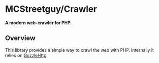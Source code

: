 # MCStreetguy/Crawler

**A modern web-crawler for PHP.**

## Overview

This library provides a simple way to crawl the web with PHP.
Internally it relies on [GuzzleHttp](https://github.com/guzzle/guzzle).